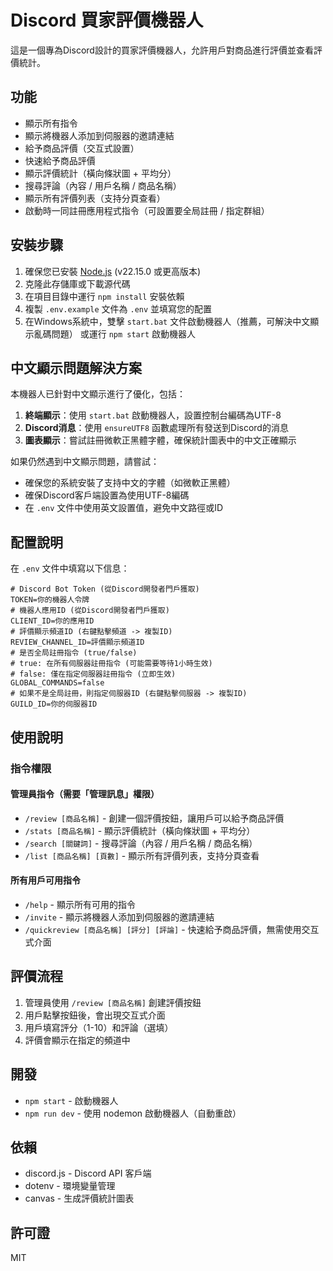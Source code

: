 # Discord 買家評價機器人

這是一個專為Discord設計的買家評價機器人，允許用戶對商品進行評價並查看評價統計。

## 功能

- 顯示所有指令
- 顯示將機器人添加到伺服器的邀請連結
- 給予商品評價（交互式設置）
- 快速給予商品評價
- 顯示評價統計（橫向條狀圖 + 平均分）
- 搜尋評論（內容 / 用戶名稱 / 商品名稱）
- 顯示所有評價列表（支持分頁查看）
- 啟動時一同註冊應用程式指令（可設置要全局註冊 / 指定群組）

## 安裝步驟

1. 確保您已安裝 [Node.js](https://nodejs.org/) (v22.15.0 或更高版本)
2. 克隆此存儲庫或下載源代碼
3. 在項目目錄中運行 `npm install` 安裝依賴
4. 複製 `.env.example` 文件為 `.env` 並填寫您的配置
5. 在Windows系統中，雙擊 `start.bat` 文件啟動機器人（推薦，可解決中文顯示亂碼問題）
   或運行 `npm start` 啟動機器人

## 中文顯示問題解決方案

本機器人已針對中文顯示進行了優化，包括：

1. **終端顯示**：使用 `start.bat` 啟動機器人，設置控制台編碼為UTF-8
2. **Discord消息**：使用 `ensureUTF8` 函數處理所有發送到Discord的消息
3. **圖表顯示**：嘗試註冊微軟正黑體字體，確保統計圖表中的中文正確顯示

如果仍然遇到中文顯示問題，請嘗試：

- 確保您的系統安裝了支持中文的字體（如微軟正黑體）
- 確保Discord客戶端設置為使用UTF-8編碼
- 在 `.env` 文件中使用英文設置值，避免中文路徑或ID

## 配置說明

在 `.env` 文件中填寫以下信息：

```
# Discord Bot Token (從Discord開發者門戶獲取)
TOKEN=你的機器人令牌
# 機器人應用ID (從Discord開發者門戶獲取)
CLIENT_ID=你的應用ID
# 評價顯示頻道ID (右鍵點擊頻道 -> 複製ID)
REVIEW_CHANNEL_ID=評價顯示頻道ID
# 是否全局註冊指令 (true/false)
# true: 在所有伺服器註冊指令 (可能需要等待1小時生效)
# false: 僅在指定伺服器註冊指令 (立即生效)
GLOBAL_COMMANDS=false
# 如果不是全局註冊，則指定伺服器ID (右鍵點擊伺服器 -> 複製ID)
GUILD_ID=你的伺服器ID
```

## 使用說明

### 指令權限

#### 管理員指令（需要「管理訊息」權限）

- `/review [商品名稱]` - 創建一個評價按鈕，讓用戶可以給予商品評價
- `/stats [商品名稱]` - 顯示評價統計（橫向條狀圖 + 平均分）
- `/search [關鍵詞]` - 搜尋評論（內容 / 用戶名稱 / 商品名稱）
- `/list [商品名稱] [頁數]` - 顯示所有評價列表，支持分頁查看

#### 所有用戶可用指令

- `/help` - 顯示所有可用的指令
- `/invite` - 顯示將機器人添加到伺服器的邀請連結
- `/quickreview [商品名稱] [評分] [評論]` - 快速給予商品評價，無需使用交互式介面

## 評價流程

1. 管理員使用 `/review [商品名稱]` 創建評價按鈕
2. 用戶點擊按鈕後，會出現交互式介面
3. 用戶填寫評分（1-10）和評論（選填）
4. 評價會顯示在指定的頻道中

## 開發

- `npm start` - 啟動機器人
- `npm run dev` - 使用 nodemon 啟動機器人（自動重啟）

## 依賴

- discord.js - Discord API 客戶端
- dotenv - 環境變量管理
- canvas - 生成評價統計圖表

## 許可證

MIT

